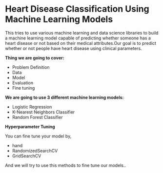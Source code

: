 # Heart Disease Classification Using Machine Learning Models

This tries to use various machine learning and data science libraries to build a machine learning model capable of predicting whether someone has a heart disease or not based on their medical attributes.Our goal is to predict whether or not people have heart disease using clinical parameters.

**Thing we are going to cover:**

  *  Problem Definition
  *  Data
  *  Model
  *  Evaluation
  *  Fine tuning
  
  
**We are going to use 3 different machine learning models:**

  *  Logistic Regression
  *  K-Nearest Neighbors Classifier
  *  Random Forest Classifier



**Hyperparameter Tuning**

You can fine tune your model by,

  *  hand
  *  RandomizedSearchCV
  *  GridSearchCV

And we will try to use this methods to fine tune our models..



